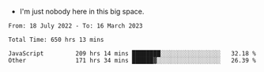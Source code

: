 - I'm just nobody here in this big space.


<!--START_SECTION:waka-->

```text
From: 18 July 2022 - To: 16 March 2023

Total Time: 650 hrs 13 mins

JavaScript         209 hrs 14 mins ████████░░░░░░░░░░░░░░░░░   32.18 %
Other              171 hrs 34 mins ██████▓░░░░░░░░░░░░░░░░░░   26.39 %
```

<!--END_SECTION:waka-->
